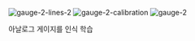![gauge-2-lines-2](https://github.com/hyam29/python/assets/112690912/66ad5266-2ef3-4870-be77-de8cfa14c731)
![gauge-2-calibration](https://github.com/hyam29/python/assets/112690912/ec624e84-c750-4aea-bfd1-7e9b642af99f)
![gauge-2](https://github.com/hyam29/python/assets/112690912/354518a4-2e72-4ece-b99f-ac5ccf36222e)

아날로그 게이지를 인식 학습

